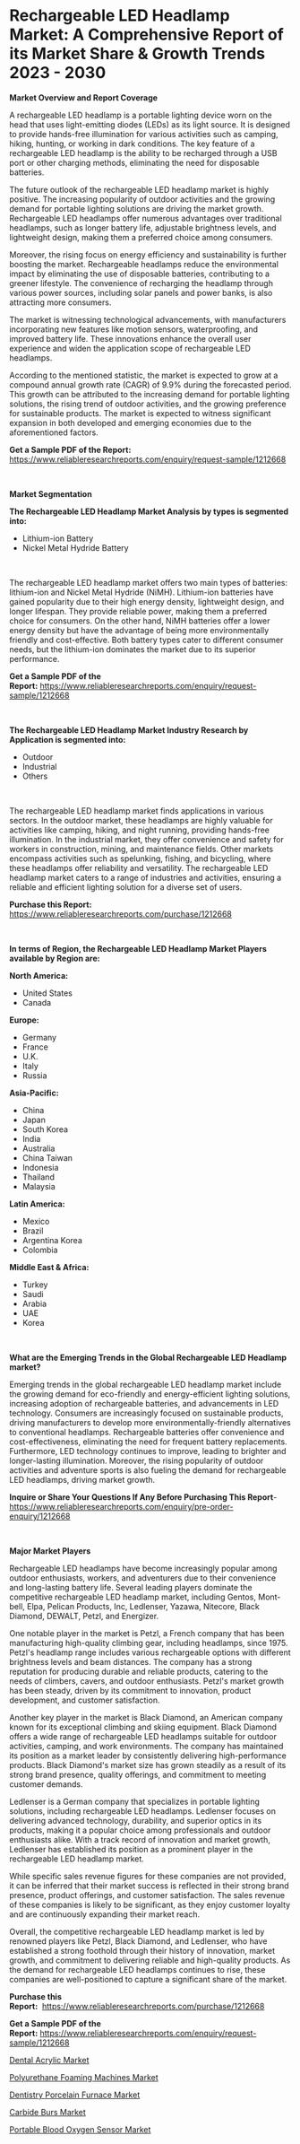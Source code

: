 <p><h1>Rechargeable LED Headlamp Market: A Comprehensive Report of its Market Share & Growth Trends 2023 - 2030</h1></p><p><strong>Market Overview and Report Coverage</strong></p>
<p><p>A rechargeable LED headlamp is a portable lighting device worn on the head that uses light-emitting diodes (LEDs) as its light source. It is designed to provide hands-free illumination for various activities such as camping, hiking, hunting, or working in dark conditions. The key feature of a rechargeable LED headlamp is the ability to be recharged through a USB port or other charging methods, eliminating the need for disposable batteries.</p><p>The future outlook of the rechargeable LED headlamp market is highly positive. The increasing popularity of outdoor activities and the growing demand for portable lighting solutions are driving the market growth. Rechargeable LED headlamps offer numerous advantages over traditional headlamps, such as longer battery life, adjustable brightness levels, and lightweight design, making them a preferred choice among consumers.</p><p>Moreover, the rising focus on energy efficiency and sustainability is further boosting the market. Rechargeable headlamps reduce the environmental impact by eliminating the use of disposable batteries, contributing to a greener lifestyle. The convenience of recharging the headlamp through various power sources, including solar panels and power banks, is also attracting more consumers.</p><p>The market is witnessing technological advancements, with manufacturers incorporating new features like motion sensors, waterproofing, and improved battery life. These innovations enhance the overall user experience and widen the application scope of rechargeable LED headlamps.</p><p>According to the mentioned statistic, the market is expected to grow at a compound annual growth rate (CAGR) of 9.9% during the forecasted period. This growth can be attributed to the increasing demand for portable lighting solutions, the rising trend of outdoor activities, and the growing preference for sustainable products. The market is expected to witness significant expansion in both developed and emerging economies due to the aforementioned factors.</p></p>
<p><strong>Get a Sample PDF of the Report:</strong> <a href="https://www.reliableresearchreports.com/enquiry/request-sample/1212668">https://www.reliableresearchreports.com/enquiry/request-sample/1212668</a></p>
<p>&nbsp;</p>
<p><strong>Market Segmentation</strong></p>
<p><strong>The Rechargeable LED Headlamp Market Analysis by types is segmented into:</strong></p>
<p><ul><li>Lithium-ion Battery</li><li>Nickel Metal Hydride Battery</li></ul></p>
<p>&nbsp;</p>
<p><p>The rechargeable LED headlamp market offers two main types of batteries: lithium-ion and Nickel Metal Hydride (NiMH). Lithium-ion batteries have gained popularity due to their high energy density, lightweight design, and longer lifespan. They provide reliable power, making them a preferred choice for consumers. On the other hand, NiMH batteries offer a lower energy density but have the advantage of being more environmentally friendly and cost-effective. Both battery types cater to different consumer needs, but the lithium-ion dominates the market due to its superior performance.</p></p>
<p><strong>Get a Sample PDF of the Report:</strong>&nbsp;<a href="https://www.reliableresearchreports.com/enquiry/request-sample/1212668">https://www.reliableresearchreports.com/enquiry/request-sample/1212668</a></p>
<p>&nbsp;</p>
<p><strong>The Rechargeable LED Headlamp Market Industry Research by Application is segmented into:</strong></p>
<p><ul><li>Outdoor</li><li>Industrial</li><li>Others</li></ul></p>
<p>&nbsp;</p>
<p><p>The rechargeable LED headlamp market finds applications in various sectors. In the outdoor market, these headlamps are highly valuable for activities like camping, hiking, and night running, providing hands-free illumination. In the industrial market, they offer convenience and safety for workers in construction, mining, and maintenance fields. Other markets encompass activities such as spelunking, fishing, and bicycling, where these headlamps offer reliability and versatility. The rechargeable LED headlamp market caters to a range of industries and activities, ensuring a reliable and efficient lighting solution for a diverse set of users.</p></p>
<p><strong>Purchase this Report:</strong>&nbsp; <a href="https://www.reliableresearchreports.com/purchase/1212668">https://www.reliableresearchreports.com/purchase/1212668</a></p>
<p>&nbsp;</p>
<p><strong>In terms of Region, the Rechargeable LED Headlamp Market Players available by Region are:</strong></p>
<p>
    <p> <strong> North America: </strong>
        <ul>
            <li>United States</li>
            <li>Canada</li>
        </ul>
        </p> 
    <p> <strong> Europe: </strong>
        <ul>
            <li>Germany</li>
            <li>France</li>
            <li>U.K.</li>
            <li>Italy</li>
            <li>Russia</li>
        </ul>
        </p> 
    <p> <strong> Asia-Pacific: </strong>
        <ul>
            <li>China</li>
            <li>Japan</li>
            <li>South Korea</li>
            <li>India</li>
            <li>Australia</li>
            <li>China Taiwan</li>
            <li>Indonesia</li>
            <li>Thailand</li>
            <li>Malaysia</li>
        </ul>
        </p> 
    <p> <strong> Latin America: </strong>
        <ul>
            <li>Mexico</li>
            <li>Brazil</li>
            <li>Argentina Korea</li>
            <li>Colombia</li>
        </ul>
        </p> 
    <p> <strong> Middle East & Africa: </strong>
        <ul>
            <li>Turkey</li>
            <li>Saudi</li>
            <li>Arabia</li>
            <li>UAE</li>
            <li>Korea</li>
        </ul>
    </p>
    </p>
<p>&nbsp;</p>
<p><strong>What are the Emerging Trends in the Global Rechargeable LED Headlamp market?</strong></p>
<p><p>Emerging trends in the global rechargeable LED headlamp market include the growing demand for eco-friendly and energy-efficient lighting solutions, increasing adoption of rechargeable batteries, and advancements in LED technology. Consumers are increasingly focused on sustainable products, driving manufacturers to develop more environmentally-friendly alternatives to conventional headlamps. Rechargeable batteries offer convenience and cost-effectiveness, eliminating the need for frequent battery replacements. Furthermore, LED technology continues to improve, leading to brighter and longer-lasting illumination. Moreover, the rising popularity of outdoor activities and adventure sports is also fueling the demand for rechargeable LED headlamps, driving market growth.</p></p>
<p><strong>Inquire or Share Your Questions If Any Before Purchasing This Report</strong>- <a href="https://www.reliableresearchreports.com/enquiry/pre-order-enquiry/1212668">https://www.reliableresearchreports.com/enquiry/pre-order-enquiry/1212668</a></p>
<p>&nbsp;</p>
<p><strong>Major Market Players</strong></p>
<p><p>Rechargeable LED headlamps have become increasingly popular among outdoor enthusiasts, workers, and adventurers due to their convenience and long-lasting battery life. Several leading players dominate the competitive rechargeable LED headlamp market, including Gentos, Mont-bell, Elpa, Pelican Products, Inc, Ledlenser, Yazawa, Nitecore, Black Diamond, DEWALT, Petzl, and Energizer.</p><p>One notable player in the market is Petzl, a French company that has been manufacturing high-quality climbing gear, including headlamps, since 1975. Petzl's headlamp range includes various rechargeable options with different brightness levels and beam distances. The company has a strong reputation for producing durable and reliable products, catering to the needs of climbers, cavers, and outdoor enthusiasts. Petzl's market growth has been steady, driven by its commitment to innovation, product development, and customer satisfaction.</p><p>Another key player in the market is Black Diamond, an American company known for its exceptional climbing and skiing equipment. Black Diamond offers a wide range of rechargeable LED headlamps suitable for outdoor activities, camping, and work environments. The company has maintained its position as a market leader by consistently delivering high-performance products. Black Diamond's market size has grown steadily as a result of its strong brand presence, quality offerings, and commitment to meeting customer demands.</p><p>Ledlenser is a German company that specializes in portable lighting solutions, including rechargeable LED headlamps. Ledlenser focuses on delivering advanced technology, durability, and superior optics in its products, making it a popular choice among professionals and outdoor enthusiasts alike. With a track record of innovation and market growth, Ledlenser has established its position as a prominent player in the rechargeable LED headlamp market.</p><p>While specific sales revenue figures for these companies are not provided, it can be inferred that their market success is reflected in their strong brand presence, product offerings, and customer satisfaction. The sales revenue of these companies is likely to be significant, as they enjoy customer loyalty and are continuously expanding their market reach.</p><p>Overall, the competitive rechargeable LED headlamp market is led by renowned players like Petzl, Black Diamond, and Ledlenser, who have established a strong foothold through their history of innovation, market growth, and commitment to delivering reliable and high-quality products. As the demand for rechargeable LED headlamps continues to rise, these companies are well-positioned to capture a significant share of the market.</p></p>
<p><strong>Purchase this Report:</strong>&nbsp;&nbsp;<a href="https://www.reliableresearchreports.com/purchase/1212668">https://www.reliableresearchreports.com/purchase/1212668</a></p>
<p></p>
<p><strong>Get a Sample PDF of the Report:</strong>&nbsp;<a href="https://www.reliableresearchreports.com/enquiry/request-sample/1212668">https://www.reliableresearchreports.com/enquiry/request-sample/1212668</a></p>
<p><p><a href="https://www.linkedin.com/pulse/dental-acrylic-market-challenges-opportunities-growth-drivers/">Dental Acrylic Market</a></p><p><a href="https://medium.com/@evalynkoepp98698/polyurethane-foaming-machines-market-size-growth-forecast-2023-2030-6f1f89384390">Polyurethane Foaming Machines Market</a></p><p><a href="https://www.linkedin.com/pulse/decoding-dentistry-porcelain-furnace-market-deep-dive-latest/">Dentistry Porcelain Furnace Market</a></p><p><a href="https://www.linkedin.com/pulse/carbide-burs-market-challenges-opportunities-growth-drivers/">Carbide Burs Market</a></p><p><a href="https://medium.com/@rogerking1949/portable-blood-oxygen-sensor-market-size-cagr-trends-2024-2030-298f9d13b9d6">Portable Blood Oxygen Sensor Market</a></p></p>